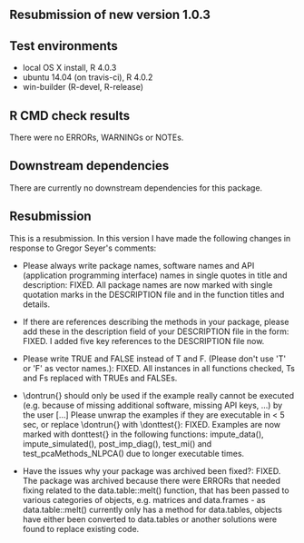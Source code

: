 ## Resubmission of new version 1.0.3

## Test environments
* local OS X install, R 4.0.3       
* ubuntu 14.04 (on travis-ci), R 4.0.2  
* win-builder (R-devel, R-release)   

## R CMD check results
There were no ERRORs, WARNINGs or NOTEs.

## Downstream dependencies
There are currently no downstream dependencies for this package.    

## Resubmission
This is a resubmission. In this version I have made the following changes in response to Gregor Seyer's comments:

* Please always write package names, software names and API (application programming interface) names in single quotes in title and description: FIXED. All package names are now marked with single quotation marks in the DESCRIPTION file and in the function titles and details.

* If there are references describing the methods in your package, please add these in the description field of your DESCRIPTION file in the form: FIXED. I added five key references to the DESCRIPTION file now.

* Please write TRUE and FALSE instead of T and F. (Please don't use 'T' or 'F' as vector names.): FIXED. All instances in all functions checked, Ts and Fs replaced with TRUEs and FALSEs.

* \dontrun{} should only be used if the example really cannot be executed (e.g. because of missing additional software, missing API keys, ...) by the user [...] Please unwrap the examples if they are executable in < 5 sec, or replace
\dontrun{} with \donttest{}: FIXED. Examples are now marked with donttest{} in the following functions: impute_data(), impute_simulated(), post_imp_diag(), test_mi() and test_pcaMethods_NLPCA() due to longer executable times.

* Have the issues why your package was archived been fixed?: FIXED. The package was archived because there were ERRORs that needed fixing related to the data.table::melt() function, that has been passed to various categories of objects, e.g. matrices and data.frames - as data.table::melt() currently only has a method for data.tables, objects have either been converted to data.tables or another solutions were found to replace existing code.
